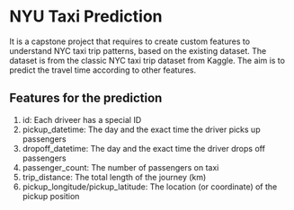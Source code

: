 # NYU Taxi Prediction
It is a capstone project that requires to create custom features to understand NYC taxi trip patterns, based on the existing dataset. The dataset is from the classic NYC taxi trip dataset from Kaggle. The aim is to predict the travel time according to other features.

## Features for the prediction
1. id: Each driveer has a special ID
2. pickup_datetime: The day and the exact time the driver picks up passengers
3. dropoff_datetime: The day and the exact time the driver drops off passengers
4. passenger_count: The number of passengers on taxi
5. trip_distance: The total length of the journey (km)
6. pickup_longitude/pickup_latitude: The location (or coordinate) of the pickup position
